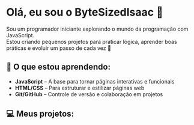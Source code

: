 # Olá, eu sou o ByteSizedIsaac 👋

Sou um programador iniciante explorando o mundo da programação com JavaScript.  
Estou criando pequenos projetos para praticar lógica, aprender boas práticas e evoluir um passo de cada vez 🚀

## 🚀 O que estou aprendendo:
- **JavaScript** – A base para tornar páginas interativas e funcionais
- **HTML/CSS** – Para estruturar e estilizar páginas web
- **Git/GitHub** – Controle de versão e colaboração em projetos

## 💻 Meus projetos:

